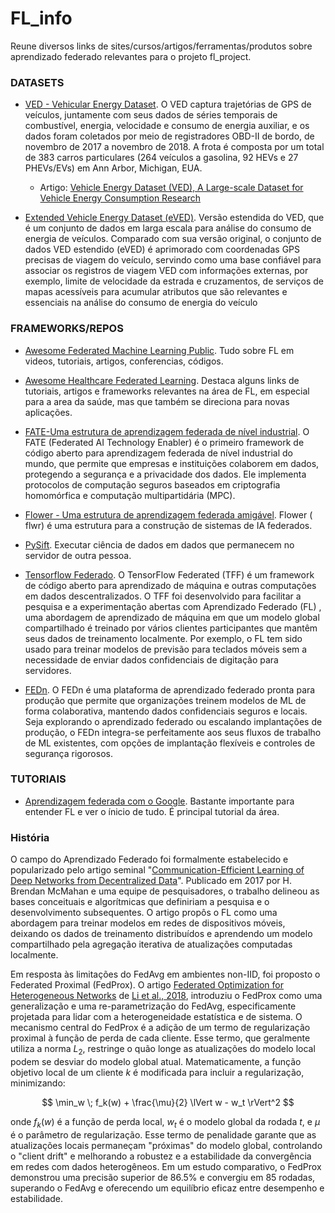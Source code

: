 # FL_info
Reune diversos links de sites/cursos/artigos/ferramentas/produtos sobre aprendizado federado relevantes para o projeto fl_project.

### DATASETS
* [VED -  Vehicular Energy Dataset](https://github.com/gsoh/VED). O VED captura trajetórias de GPS de veículos, juntamente com seus dados de séries temporais de combustível, energia, velocidade e consumo de energia auxiliar, e os dados foram coletados por meio de registradores OBD-II de bordo, de novembro de 2017 a novembro de 2018. A frota é composta por um total de 383 carros particulares (264 veículos a gasolina, 92 HEVs e 27 PHEVs/EVs) em Ann Arbor, Michigan, EUA.

  * Artigo: [Vehicle Energy Dataset (VED), A Large-scale Dataset for Vehicle Energy Consumption Research](https://doi.org/10.1109/TITS.2020.3035596)

* [Extended Vehicle Energy Dataset (eVED)](https://github.com/zhangsl2013/eVED). Versão estendida do VED, que é um conjunto de dados em larga escala para análise do consumo de energia de veículos. Comparado com sua versão original, o conjunto de dados VED estendido (eVED) é aprimorado com coordenadas GPS precisas de viagem do veículo, servindo como uma base confiável para associar os registros de viagem VED com informações externas, por exemplo, limite de velocidade da estrada e cruzamentos, de serviços de mapas acessíveis para acumular atributos que são relevantes e essenciais na análise do consumo de energia do veículo

### FRAMEWORKS/REPOS
* [Awesome Federated Machine Learning Public](https://github.com/innovation-cat/Awesome-Federated-Machine-Learning). Tudo sobre FL em videos, tutoriais, artigos, conferencias, códigos.
  
* [Awesome Healthcare Federated Learning](https://github.com/monk1337/Aweome-Heathcare-Federated-Learning?tab=readme-ov-file). Destaca alguns links de tutoriais, artigos e frameworks relevantes na área de FL, em especial para a area da saúde, mas que também se direciona para novas aplicações.
  
* [FATE-Uma estrutura de aprendizagem federada de nível industrial](https://github.com/FederatedAI/FATE). O FATE (Federated AI Technology Enabler) é o primeiro framework de código aberto para aprendizagem federada de nível industrial do mundo, que permite que empresas e instituições colaborem em dados, protegendo a segurança e a privacidade dos dados. Ele implementa protocolos de computação seguros baseados em criptografia homomórfica e computação multipartidária (MPC).
  
* [Flower - Uma estrutura de aprendizagem federada amigável](https://github.com/adap/flower). Flower ( flwr) é uma estrutura para a construção de sistemas de IA federados.
  
* [PySift](https://github.com/OpenMined/PySyft). Executar ciência de dados em dados que permanecem no servidor de outra pessoa.
  
* [Tensorflow Federado](https://github.com/google-parfait/tensorflow-federated). O TensorFlow Federated (TFF) é um framework de código aberto para aprendizado de máquina e outras computações em dados descentralizados. O TFF foi desenvolvido para facilitar a pesquisa e a experimentação abertas com Aprendizado Federado (FL) , uma abordagem de aprendizado de máquina em que um modelo global compartilhado é treinado por vários clientes participantes que mantêm seus dados de treinamento localmente. Por exemplo, o FL tem sido usado para treinar modelos de previsão para teclados móveis sem a necessidade de enviar dados confidenciais de digitação para servidores.
  
* [FEDn](https://www.scaleoutsystems.com/framework). O FEDn é uma plataforma de aprendizado federado pronta para produção que permite que organizações treinem modelos de ML de forma colaborativa, mantendo dados confidenciais seguros e locais. Seja explorando o aprendizado federado ou escalando implantações de produção, o FEDn integra-se perfeitamente aos seus fluxos de trabalho de ML existentes, com opções de implantação flexíveis e controles de segurança rigorosos.

### TUTORIAIS
* [Aprendizagem federada com o Google](https://federated.withgoogle.com/). Bastante importante para entender FL e ver o ínicio de tudo. É principal tutorial da área.
 

### História
O campo do Aprendizado Federado foi formalmente estabelecido e popularizado pelo artigo seminal "[Communication-Efficient Learning of Deep Networks from Decentralized Data](https://arxiv.org/abs/1602.05629)".  Publicado em 2017 por H. Brendan McMahan e uma equipe de pesquisadores, o trabalho delineou as bases conceituais e algorítmicas que definiriam a pesquisa e o desenvolvimento subsequentes. O artigo propôs o FL como uma abordagem para treinar modelos em redes de dispositivos móveis, deixando os dados de treinamento distribuídos e aprendendo um modelo compartilhado pela agregação iterativa de atualizações computadas localmente.

Em resposta às limitações do FedAvg em ambientes non-IID, foi proposto o Federated Proximal (FedProx). O artigo [Federated Optimization for Heterogeneous Networks](https://anitksahu.github.io/FedProx.pdf) de [Li et al., 2018](https://anitksahu.github.io/FedProx.pdf), introduziu o FedProx como uma generalização e uma re-parametrização do FedAvg, especificamente projetada para lidar com a heterogeneidade estatística e de sistema. O mecanismo central do FedProx é a adição de um termo de regularização proximal à função de perda de cada cliente. Esse termo, que geralmente utiliza a norma $L_2$, restringe o quão longe as atualizações do modelo local podem se desviar do modelo global atual. Matematicamente, a função objetivo local de um cliente $k$ é modificada para incluir a regularização, minimizando:

$$ \min_w \; f_k(w) + \frac{\mu}{2} \lVert w - w_t \rVert^2 $$

onde $f_k(w)$ é a função de perda local, $w_t$ é o modelo global da rodada $t$, e $\mu$ é o parâmetro de regularização. Esse termo de penalidade garante que as atualizações locais permaneçam "próximas" do modelo global, controlando o "client drift" e melhorando a robustez e a estabilidade da convergência em redes com dados heterogêneos. Em um estudo comparativo, o FedProx demonstrou uma precisão superior de 86.5% e convergiu em 85 rodadas, superando o FedAvg e oferecendo um equilíbrio eficaz entre desempenho e estabilidade.
